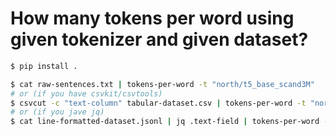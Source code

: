 # How many tokens per word using given tokenizer and given dataset?

```bash
$ pip install .

$ cat raw-sentences.txt | tokens-per-word -t "north/t5_base_scand3M"
# or (if you have csvkit/csvtools)
$ csvcut -c "text-column" tabular-dataset.csv | tokens-per-word -t "north/t5_base_scand3M"
# or (if you jave jq)
$ cat line-formatted-dataset.jsonl | jq .text-field | tokens-per-word -t "north/t5_base_scand3M"
```
